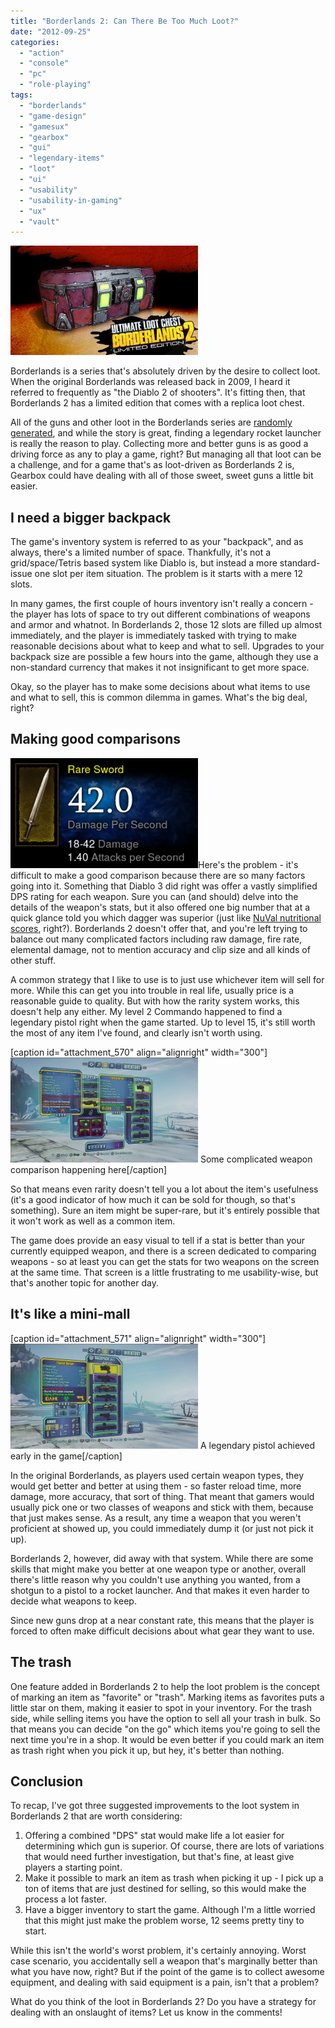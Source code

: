 ```yaml
---
title: "Borderlands 2: Can There Be Too Much Loot?"
date: "2012-09-25"
categories: 
  - "action"
  - "console"
  - "pc"
  - "role-playing"
tags: 
  - "borderlands"
  - "game-design"
  - "gamesux"
  - "gearbox"
  - "gui"
  - "legendary-items"
  - "loot"
  - "ui"
  - "usability"
  - "usability-in-gaming"
  - "ux"
  - "vault"
---
```


![](images/lootchest-300x175.jpg "lootchest")

Borderlands is a series that's absolutely driven by the desire to collect loot. When the original Borderlands was released back in 2009, I heard it referred to frequently as "the Diablo 2 of shooters". It's fitting then, that Borderlands 2 has a limited edition that comes with a replica loot chest.

All of the guns and other loot in the Borderlands series are [randomly generated](http://borderlands.wikia.com/wiki/Weapons), and while the story is great, finding a legendary rocket launcher is really the reason to play. Collecting more and better guns is as good a driving force as any to play a game, right? But managing all that loot can be a challenge, and for a game that's as loot-driven as Borderlands 2 is, Gearbox could have dealing with all of those sweet, sweet guns a little bit easier.

## I need a bigger backpack

The game's inventory system is referred to as your "backpack", and as always, there's a limited number of space. Thankfully, it's not a grid/space/Tetris based system like Diablo is, but instead a more standard-issue one slot per item situation. The problem is it starts with a mere 12 slots.

In many games, the first couple of hours inventory isn't really a concern - the player has lots of space to try out different combinations of weapons and armor and whatnot. In Borderlands 2, those 12 slots are filled up almost immediately, and the player is immediately tasked with trying to make reasonable decisions about what to keep and what to sell. Upgrades to your backpack size are possible a few hours into the game, although they use a non-standard currency that makes it not insignificant to get more space.

Okay, so the player has to make some decisions about what items to use and what to sell, this is common dilemma in games. What's the big deal, right?

## Making good comparisons

[![](images/ah-average-damage-cropped-more-300x176.png "ah - average damage cropped more")](http://www.thatgamesux.com/wp-content/uploads/2012/09/ah-average-damage-cropped-more.png)Here's the problem - it's difficult to make a good comparison because there are so many factors going into it. Something that Diablo 3 did right was offer a vastly simplified DPS rating for each weapon. Sure you can (and should) delve into the details of the weapon's stats, but it also offered one big number that at a quick glance told you which dagger was superior (just like [NuVal nutritional scores](http://www.nuval.com/), right?). Borderlands 2 doesn't offer that, and you're left trying to balance out many complicated factors including raw damage, fire rate, elemental damage, not to mention accuracy and clip size and all kinds of other stuff.

A common strategy that I like to use is to just use whichever item will sell for more. While this can get you into trouble in real life, usually price is a reasonable guide to quality. But with how the rarity system works, this doesn't help any either. My level 2 Commando happened to find a legendary pistol right when the game started. Up to level 15, it's still worth the most of any item I've found, and clearly isn't worth using.

\[caption id="attachment\_570" align="alignright" width="300"\][![](images/comparing-weapons-300x168.jpg "comparing weapons")](http://www.thatgamesux.com/wp-content/uploads/2012/09/comparing-weapons.jpg) Some complicated weapon comparison happening here\[/caption\]

So that means even rarity doesn't tell you a lot about the item's usefulness (it's a good indicator of how much it can be sold for though, so that's something). Sure an item might be super-rare, but it's entirely possible that it won't work as well as a common item.

The game does provide an easy visual to tell if a stat is better than your currently equipped weapon, and there is a screen dedicated to comparing weapons - so at least you can get the stats for two weapons on the screen at the same time. That screen is a little frustrating to me usability-wise, but that's another topic for another day.

## It's like a mini-mall

\[caption id="attachment\_571" align="alignright" width="300"\][![](images/orange-gun-in-backpack-300x168.jpg "orange gun in backpack")](http://www.thatgamesux.com/wp-content/uploads/2012/09/orange-gun-in-backpack.jpg) A legendary pistol achieved early in the game\[/caption\]

In the original Borderlands, as players used certain weapon types, they would get better and better at using them - so faster reload time, more damage, more accuracy, that sort of thing. That meant that gamers would usually pick one or two classes of weapons and stick with them, because that just makes sense. As a result, any time a weapon that you weren't proficient at showed up, you could immediately dump it (or just not pick it up).

Borderlands 2, however, did away with that system. While there are some skills that might make you better at one weapon type or another, overall there's little reason why you couldn't use anything you wanted, from a shotgun to a pistol to a rocket launcher. And that makes it even harder to decide what weapons to keep.

Since new guns drop at a near constant rate, this means that the player is forced to often make difficult decisions about what gear they want to use.

## The trash

One feature added in Borderlands 2 to help the loot problem is the concept of marking an item as "favorite" or "trash". Marking items as favorites puts a little star on them, making it easier to spot in your inventory. For the trash side, while selling items you have the option to sell all your trash in bulk. So that means you can decide "on the go" which items you're going to sell the next time you're in a shop. It would be even better if you could mark an item as trash right when you pick it up, but hey, it's better than nothing.

## Conclusion

To recap, I've got three suggested improvements to the loot system in Borderlands 2 that are worth considering:

1. Offering a combined "DPS" stat would make life a lot easier for determining which gun is superior. Of course, there are lots of variations that would need further investigation, but that's fine, at least give players a starting point.
2. Make it possible to mark an item as trash when picking it up - I pick up a ton of items that are just destined for selling, so this would make the process a lot faster.
3. Have a bigger inventory to start the game. Although I'm a little worried that this might just make the problem worse, 12 seems pretty tiny to start.

While this isn't the world's worst problem, it's certainly annoying. Worst case scenario, you accidentally sell a weapon that's marginally better than what you have now, right? But if the point of the game is to collect awesome equipment, and dealing with said equipment is a pain, isn't that a problem?

What do you think of the loot in Borderlands 2? Do you have a strategy for dealing with an onslaught of items? Let us know in the comments!

